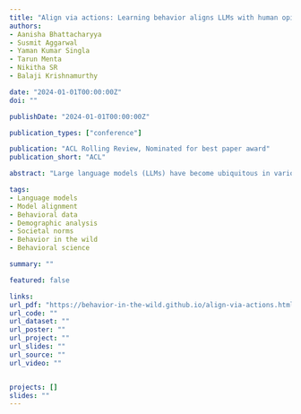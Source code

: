 ```yaml
---
title: "Align via actions: Learning behavior aligns LLMs with human opinions in zero-shot"
authors:
- Aanisha Bhattacharyya
- Susmit Aggarwal
- Yaman Kumar Singla
- Tarun Menta
- Nikitha SR
- Balaji Krishnamurthy

date: "2024-01-01T00:00:00Z"
doi: ""

publishDate: "2024-01-01T00:00:00Z"

publication_types: ["conference"]

publication: "ACL Rolling Review, Nominated for best paper award"
publication_short: "ACL"

abstract: "Large language models (LLMs) have become ubiquitous in various applications, but aligning them with societal expectations remains challenging. To align LLMs with humans, current alignment methods rely heavily on human-annotated datasets, which are expensive, difficult to scale, and often biased toward specific demographic subgroups. We introduce a novel approach for LLM alignment by training on behavioral data. Our approach is based on the maxim in psychology that actions (behavior) have a strong consistency with opinions. Leveraging this insight, we developed AlignViaActions (AVA50M) comprising over 50 million samples derived from 1.5 million advertisements, including content and demographic viewing behaviors. We train LLMs on AVA50M, demonstrating significant improvements over existing alignment techniques across multiple societal and cultural alignment benchmarks, including GlobalOpinionQA, OpinionQA, CultureNLI, and CultureBank. Through this, we demonstrate that by observing and learning from behavior, LLMs can infer the underlying opinions and cultural norms. This approach addresses key limitations of current methods, offering improved scalability, demographic representation, and adaptability to evolving societal views. Our results suggest the potential for behavioral data to replace or complement traditional expert-annotation-based alignment techniques. Our datasets and code are available at https://behavior-in-the-wild.github.io/align-via-actions."

tags:
- Language models
- Model alignment
- Behavioral data
- Demographic analysis
- Societal norms
- Behavior in the wild
- Behavioral science

summary: ""

featured: false

links:
url_pdf: "https://behavior-in-the-wild.github.io/align-via-actions.html"
url_code: ""
url_dataset: ""
url_poster: ""
url_project: ""
url_slides: ""
url_source: ""
url_video: ""


projects: []
slides: ""
---
```

